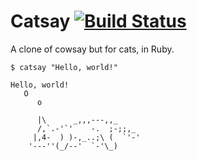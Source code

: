# Catsay [![Build Status](https://secure.travis-ci.org/audy/catsay.png?branch=master)](http://travis-ci.org/audy/catsay)

A clone of cowsay but for cats, in Ruby.

```
$ catsay "Hello, world!"

Hello, world!
   O
      o

      |\      _,,,---,,_
      /,`.-'`'    -.  ;-;;,_
     |,4-  ) )-,_..;\ (  `'-'
    '---''(_/--'  `-'\_)
```
